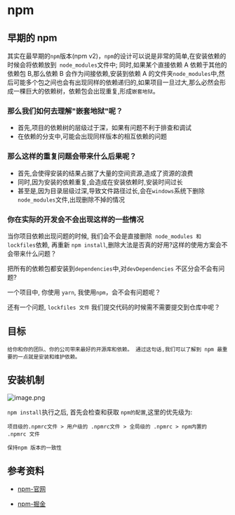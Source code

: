 # npm

## 早期的 npm

其实在最早期的`npm`版本(npm v2)，`npm`的设计可以说是非常的简单,在安装依赖的时候会将依赖放到` node_modules`文件中; 同时,如果某个直接依赖 A 依赖于其他的依赖包 B,那么依赖 B 会作为间接依赖,安装到依赖 A 的文件夹`node_modules`中,然后可能多个包之间也会有出现同样的依赖递归的,如果项目一旦过大,那么必然会形成一棵巨大的依赖树，依赖包会出现重复,形成`嵌套地狱`。

### 那么我们如何去理解"嵌套地狱"呢？

- 首先,项目的依赖树的层级过于深，如果有问题不利于排查和调试
- 在依赖的分支中,可能会出现同样版本的相互依赖的问题

### 那么这样的重复问题会带来什么后果呢？

- 首先,会使得安装的结果占据了大量的空间资源,造成了资源的浪费
- 同时,因为安装的依赖重复,会造成在安装依赖时,安装时间过长
- 甚至是,因为目录层级过深,导致文件路径过长,会在`windows`系统下删除`node_modules`文件,出现删除不掉的情况

### 你在实际的开发会不会出现这样的一些情况

当你项目依赖出现问题的时候, 我们会不会是直接删除` node_modules 和 lockfiles`依赖, 再重新 `npm install`,删除大法是否真的好用?这样的使用方案会不会带来什么问题？

把所有的依赖包都安装到`dependencies`中,对`devDependencies` 不区分会不会有问题?

一个项目中, 你使用 `yarn`, 我使用`npm`，会不会有问题呢？

还有一个问题, `lockfiles 文件` 我们提交代码的时候需不需要提交到仓库中呢？

## 目标

```
给你和你的团队、你的公司带来最好的开源库和依赖。 通过这句话,我们可以了解到 npm 最重要的一点就是安装和维护依赖。
```

## 安装机制

![image.png](https://p6-juejin.byteimg.com/tos-cn-i-k3u1fbpfcp/4fbc0e4e27c14500a2a9e4fcf4757fae~tplv-k3u1fbpfcp-zoom-in-crop-mark:1304:0:0:0.awebp?)

`npm install`执行之后, 首先会检查和获取 `npm的配置`,这里的优先级为:

```
项目级的.npmrc文件 > 用户级的 .npmrc文件 > 全局级的 .npmrc > npm内置的 .npmrc 文件
```

`保持npm 版本的一致性`

## 参考资料

- [npm-官网](https://www.npmjs.com/)

- [npm-掘金](https://juejin.cn/post/6844903870578032647)
